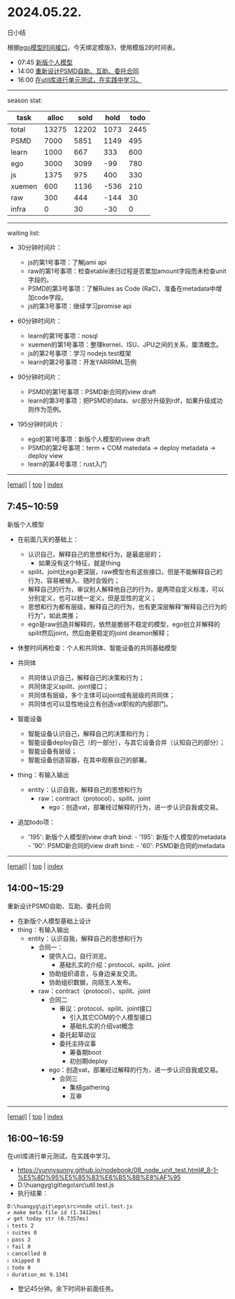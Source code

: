 # 2024.05.22.
日小结  

<a id="top"></a>
根据[ego模型时间接口](https://gitee.com/hyg/blog/blob/master/timeflow.md)，今天绑定模版3，使用模版2的时间表。

<a id="index"></a>
- 07:45	[新版个人模型](#20240522074500)  
- 14:00	[重新设计PSMD自助、互助、委托合同](#20240522140000)  
- 16:00	[在util库进行单元测试，在实践中学习。](#20240522160000)  

---
season stat:

| task | alloc | sold | hold | todo |
| --- | --- | --- | --- | --- |
| total | 13275 | 12202 | 1073 | 2445 |
| PSMD | 7000 | 5851 | 1149 | 495 |
| learn | 1000 | 667 | 333 | 600 |
| ego | 3000 | 3099 | -99 | 780 |
| js | 1375 | 975 | 400 | 330 |
| xuemen | 600 | 1136 | -536 | 210 |
| raw | 300 | 444 | -144 | 30 |
| infra | 0 | 30 | -30 | 0 |

---

waiting list:


- 30分钟时间片：
  - js的第1号事项：了解jami api
  - raw的第1号事项：检查etable递归过程是否累加amount字段而未检查unit字段的。
  - PSMD的第3号事项：了解Rules as Code (RaC)，准备在metadata中增加code字段。
  - js的第3号事项：继续学习promise api

- 60分钟时间片：
  - learn的第1号事项：nosql
  - xuemen的第1号事项：整理kernel、ISU、JPU之间的关系，厘清概念。
  - js的第2号事项：学习 nodejs test框架
  - learn的第2号事项：开发YARRRML范例

- 90分钟时间片：
  - PSMD的第1号事项：PSMD新合同的view draft
  - learn的第3号事项：把PSMD的data、src部分升级到rdf，如果升级成功则作为范例。

- 195分钟时间片：
  - ego的第1号事项：新版个人模型的view draft
  - PSMD的第2号事项：term + COM matedata -> deploy metadata -> deploy view
  - learn的第4号事项：rust入门

---

<a href="mailto:huangyg@mars22.com?subject=关于2024.05.22.[新版个人模型]任务&body=日期: 20240522%0D%0A序号: 0%0D%0A手稿:../../draft/2024/05/20240522074500.md%0D%0A---请勿修改邮件主题及以上内容 从下一行开始写您的想法---%0D%0A">[email]</a> | [top](#top) | [index](#index)
<a id="20240522074500"></a>
## 7:45~10:59
新版个人模型

- 在前面几天的基础上：
    - 认识自己，解释自己的思想和行为，是最底层的；
        - 如果没有这个特征，就是thing
    - spilit、joint比ego更深层，raw模型也有这些接口，但是不能解释自己的行为、容易被植入、随时会毁约；
    - 解释自己的行为，审议别人解释他自己的行为，是两项自定义标准，可以分别定义，也可以统一定义，但是显性的定义；
    - 思想和行为都有层级，解释自己的行为，也有更深层解释“解释自己行为的行为”，如此类推；
    - ego是raw创造并解释的，依然是脆弱不稳定的模型，ego创立并解释的spilit然后joint，然后由更稳定的joint deamon解释；

- 休整时间再检查：个人和共同体、智能设备的共同基础模型
- 共同体
    - 共同体认识自己，解释自己的决策和行为；
    - 共同体定义spilit、joint接口；
    - 共同体有层级，多个主体可以joint成有层级的共同体；
    - 共同体也可以显性地设立有创造vat职权的内部部门。
- 智能设备
    - 智能设备认识自己，解释自己的决策和行为；
    - 智能设备deploy自己（的一部分），与其它设备合并（认知自己的部分）；
    - 智能设备有层级；
    - 智能设备创造容器，在其中观察自己的部署。

- thing：有输入输出
    - entity：认识自我，解释自己的思想和行为
        - raw：contract（protocol）、spilit、joint
            - ego：创造vat，部署经过解释的行为，进一步认识自我或交易。

- 追加todo项：
  - '195': 新版个人模型的view draft
      bind:
        - '195': 新版个人模型的metadata
        - '90': PSMD新合同的view draft
          bind:
            - '60': PSMD新合同的metadata

---

<a href="mailto:huangyg@mars22.com?subject=关于2024.05.22.[重新设计PSMD自助、互助、委托合同]任务&body=日期: 20240522%0D%0A序号: 1%0D%0A手稿:../../draft/2024/05/20240522140000.md%0D%0A---请勿修改邮件主题及以上内容 从下一行开始写您的想法---%0D%0A">[email]</a> | [top](#top) | [index](#index)
<a id="20240522140000"></a>
## 14:00~15:29
重新设计PSMD自助、互助、委托合同

- 在新版个人模型基础上设计
- thing：有输入输出
    - entity：认识自我，解释自己的思想和行为
        - 合同一：
            - 提供入口，自行浏览。
                - 基础扎实的介绍：protocol、spilit、joint
            - 协助组织语言，与身边亲友交流。
            - 协助组织数据，向陌生人发布。
        - raw：contract（protocol）、spilit、joint
            - 合同二
                - 审议：protocol、spilit、joint接口
                    - 引入其它COM的个人模型接口
                    - 基础扎实的介绍vat概念
                - 委托起草动议
                - 委托主持议事
                    - 筹备期boot
                    - 初创期deploy
            - ego：创造vat，部署经过解释的行为，进一步认识自我或交易。
                - 合同三
                    - 集结gathering
                    - 互审

---

<a href="mailto:huangyg@mars22.com?subject=关于2024.05.22.[在util库进行单元测试，在实践中学习。]任务&body=日期: 20240522%0D%0A序号: 2%0D%0A手稿:../../draft/2024/05/20240522160000.md%0D%0A---请勿修改邮件主题及以上内容 从下一行开始写您的想法---%0D%0A">[email]</a> | [top](#top) | [index](#index)
<a id="20240522160000"></a>
## 16:00~16:59
在util库进行单元测试，在实践中学习。

- https://yunnysunny.github.io/nodebook/08_node_unit_test.html#_8-1-%E5%8D%95%E5%85%83%E6%B5%8B%E8%AF%95
- D:\huangyg\git\ego\src\util.test.js
- 执行结果：
```
D:\huangyg\git\ego\src>node util.test.js
✔ make meta file id (1.3412ms)
✔ get today str (0.7357ms)
ℹ tests 2
ℹ suites 0
ℹ pass 2
ℹ fail 0
ℹ cancelled 0
ℹ skipped 0
ℹ todo 0
ℹ duration_ms 9.1341
```

- 登记45分钟。余下时间补前面任务。
